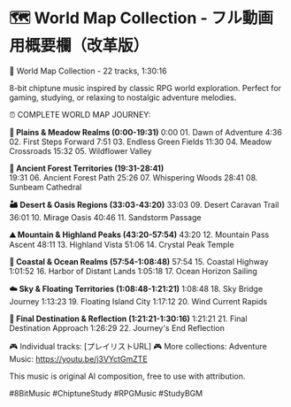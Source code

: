 # 🗺️ World Map Collection - フル動画用概要欄（改革版）

🎵 World Map Collection - 22 tracks, 1:30:16

8-bit chiptune music inspired by classic RPG world exploration.
Perfect for gaming, studying, or relaxing to nostalgic adventure melodies.

⏰ COMPLETE WORLD MAP JOURNEY:

**🌿 Plains & Meadow Realms (0:00-19:31)**
0:00 01. Dawn of Adventure
4:36 02. First Steps Forward
7:51 03. Endless Green Fields
11:30 04. Meadow Crossroads
15:32 05. Wildflower Valley

**🌲 Ancient Forest Territories (19:31-28:41)**  
19:31 06. Ancient Forest Path
25:26 07. Whispering Woods
28:41 08. Sunbeam Cathedral

**🏜️ Desert & Oasis Regions (33:03-43:20)**
33:03 09. Desert Caravan Trail
36:01 10. Mirage Oasis
40:46 11. Sandstorm Passage

**⛰️ Mountain & Highland Peaks (43:20-57:54)**
43:20 12. Mountain Pass Ascent
48:11 13. Highland Vista
51:06 14. Crystal Peak Temple

**🌊 Coastal & Ocean Realms (57:54-1:08:48)**
57:54 15. Coastal Highway
1:01:52 16. Harbor of Distant Lands
1:05:18 17. Ocean Horizon Sailing

**☁️ Sky & Floating Territories (1:08:48-1:21:21)**
1:08:48 18. Sky Bridge Journey
1:13:23 19. Floating Island City
1:17:12 20. Wind Current Rapids

**🏰 Final Destination & Reflection (1:21:21-1:30:16)**
1:21:21 21. Final Destination Approach
1:26:29 22. Journey's End Reflection

🎮 Individual tracks: [プレイリストURL]
🎮 More collections: Adventure Music: https://youtu.be/j3VYctGmZTE

This music is original AI composition, free to use with attribution.

#8BitMusic #ChiptuneStudy #RPGMusic #StudyBGM